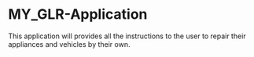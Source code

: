 # MY_GLR-Application
This application will provides all the instructions to the user to repair their appliances and vehicles by their own.
